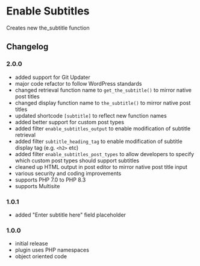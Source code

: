 # Enable Subtitles

Creates new the_subtitle function

## Changelog 

### 2.0.0
- added support for Git Updater
- major code refactor to follow WordPress standards
- changed retrieval function name to `get_the_subtitle()` to mirror native post titles
- changed display function name to `the_subtitle()` to mirror native post titles
- updated shortcode `[subtitle]` to reflect new function names
- added better support for custom post types
- added filter `enable_subtitles_output` to enable modification of subtitle retrieval
- added filter `subtitle_heading_tag` to enable modification of subtitle display tag (e.g. `<h2>` etc)
- added filter `enable_subtitles_post_types` to allow developers to specify which custom post types should support subtitles
- cleaned up HTML output in post editor to mirror native post title input
- various security and coding improvements
- supports PHP 7.0 to PHP 8.3
- supports Multisite

### 1.0.1
- added "Enter subtitle here" field placeholder

### 1.0.0
- initial release
- plugin uses PHP namespaces
- object oriented code
